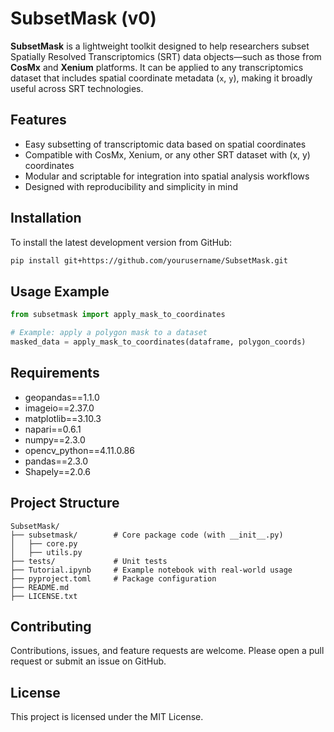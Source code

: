 
# SubsetMask (v0)

**SubsetMask** is a lightweight toolkit designed to help researchers subset Spatially Resolved Transcriptomics (SRT) data objects—such as those from **CosMx** and **Xenium** platforms. It can be applied to any transcriptomics dataset that includes spatial coordinate metadata (`x`, `y`), making it broadly useful across SRT technologies.

## Features

* Easy subsetting of transcriptomic data based on spatial coordinates
* Compatible with CosMx, Xenium, or any other SRT dataset with (x, y) coordinates
* Modular and scriptable for integration into spatial analysis workflows
* Designed with reproducibility and simplicity in mind

## Installation

To install the latest development version from GitHub:

```bash
pip install git+https://github.com/yourusername/SubsetMask.git
```

## Usage Example

```python
from subsetmask import apply_mask_to_coordinates

# Example: apply a polygon mask to a dataset
masked_data = apply_mask_to_coordinates(dataframe, polygon_coords)
```

## Requirements

* geopandas==1.1.0
* imageio==2.37.0
* matplotlib==3.10.3
* napari==0.6.1
* numpy==2.3.0
* opencv_python==4.11.0.86
* pandas==2.3.0
* Shapely==2.0.6

## Project Structure

```
SubsetMask/
├── subsetmask/        # Core package code (with __init__.py)
│   ├── core.py
│   ├── utils.py
├── tests/             # Unit tests
├── Tutorial.ipynb     # Example notebook with real-world usage
├── pyproject.toml     # Package configuration
├── README.md
├── LICENSE.txt
```

## Contributing

Contributions, issues, and feature requests are welcome. Please open a pull request or submit an issue on GitHub.

## License

This project is licensed under the MIT License.
